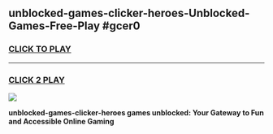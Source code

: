 
## unblocked-games-clicker-heroes-Unblocked-Games-Free-Play #gcer0
<h3>
<a href="https://us.freeplayer.one?title=unblocked-games-clicker-heroes&ref=9M">CLICK TO PLAY</a></h3>
<hr>

<h3>
<a href="https://us.freeplayer.one?title=unblocked-games-clicker-heroes&ref=9M">CLICK 2 PLAY</a>
  
</h3>

<a href="https://us.freeplayer.one?title=unblocked-games-clicker-heroes&ref=9M"><img src="https://clearcache.store/games.png"></a>


**unblocked-games-clicker-heroes games unblocked: Your Gateway to Fun and Accessible Online Gaming**
